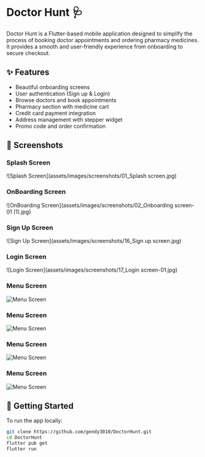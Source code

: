 # Doctor Hunt 🩺

Doctor Hunt is a Flutter-based mobile application designed to simplify the process of booking doctor appointments and ordering pharmacy medicines. It provides a smooth and user-friendly experience from onboarding to secure checkout.

## ✨ Features

- Beautiful onboarding screens
- User authentication (Sign up & Login)
- Browse doctors and book appointments
- Pharmacy section with medicine cart
- Credit card payment integration
- Address management with stepper widget
- Promo code and order confirmation

## 📸 Screenshots

### Splash Screen
![Splash Screen](assets/images/screenshots/01_Splash screen.jpg)
### OnBoarding Screen
![OnBoarding Screen](assets/images/screenshots/02_Onboarding screen-01 (1).jpg)
### Sign Up Screen
![Sign Up Screen](assets/images/screenshots/16_Sign up screen.jpg)
### Login Screen
![Login Screen](assets/images/screenshots/17_Login screen-01.jpg)
### Menu Screen
![Menu Screen](assets/images/screenshots/menu_screen.jpg)
### Menu Screen
![Menu Screen](assets/images/screenshots/menu_screen.jpg)
### Menu Screen
![Menu Screen](assets/images/screenshots/menu_screen.jpg)
### Menu Screen
![Menu Screen](assets/images/screenshots/menu_screen.jpg)



## 🚀 Getting Started

To run the app locally:

```bash
git clone https://github.com/gendy3010/DoctorHunt.git
cd DoctorHunt
flutter pub get
flutter run
